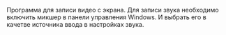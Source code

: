 Программа для записи видео с экрана. Для записи звука необходимо включить микшер в панели управления Windows. И выбрать его в качетве источника ввода в настройках звука.   
